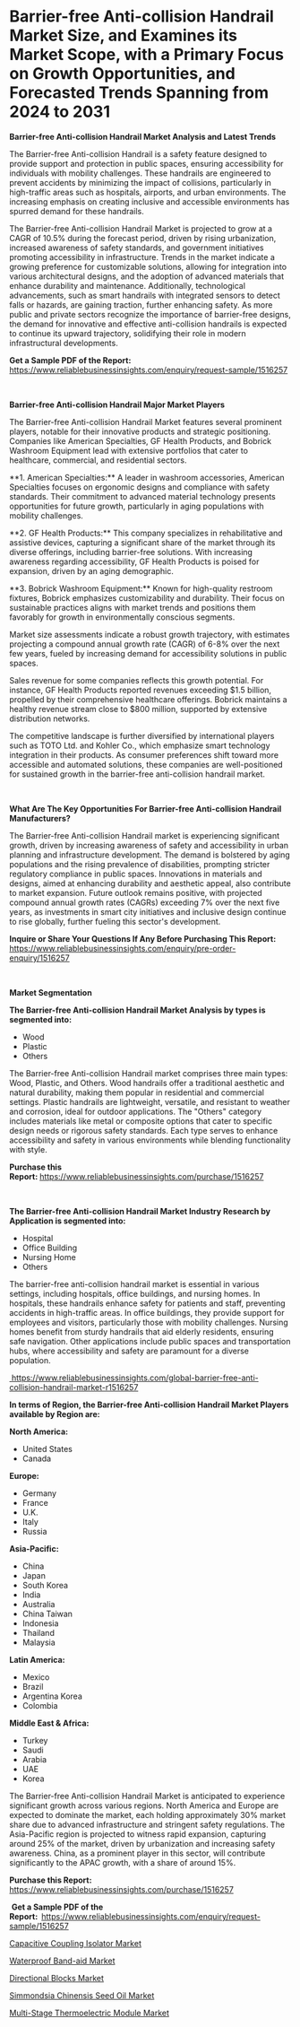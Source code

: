 <p><h1>Barrier-free Anti-collision Handrail Market Size, and Examines its Market Scope, with a Primary Focus on Growth Opportunities, and Forecasted Trends Spanning from 2024 to 2031</h1></p><p><strong>Barrier-free Anti-collision Handrail Market Analysis and Latest Trends</strong></p>
<p><p>The Barrier-free Anti-collision Handrail is a safety feature designed to provide support and protection in public spaces, ensuring accessibility for individuals with mobility challenges. These handrails are engineered to prevent accidents by minimizing the impact of collisions, particularly in high-traffic areas such as hospitals, airports, and urban environments. The increasing emphasis on creating inclusive and accessible environments has spurred demand for these handrails.</p><p>The Barrier-free Anti-collision Handrail Market is projected to grow at a CAGR of 10.5% during the forecast period, driven by rising urbanization, increased awareness of safety standards, and government initiatives promoting accessibility in infrastructure. Trends in the market indicate a growing preference for customizable solutions, allowing for integration into various architectural designs, and the adoption of advanced materials that enhance durability and maintenance. Additionally, technological advancements, such as smart handrails with integrated sensors to detect falls or hazards, are gaining traction, further enhancing safety. As more public and private sectors recognize the importance of barrier-free designs, the demand for innovative and effective anti-collision handrails is expected to continue its upward trajectory, solidifying their role in modern infrastructural developments.</p></p>
<p><strong>Get a Sample PDF of the Report:&nbsp;</strong> <a href="https://www.reliablebusinessinsights.com/enquiry/request-sample/1516257?utm_campaign=62&utm_medium=2&utm_source=Github&utm_content=ia&utm_term=27102024&utm_id=barrier-free-anti-collision-handrail">https://www.reliablebusinessinsights.com/enquiry/request-sample/1516257</a></p>
<p>&nbsp;</p>
<p><strong>Barrier-free Anti-collision Handrail Major Market Players</strong></p>
<p><p>The Barrier-free Anti-collision Handrail Market features several prominent players, notable for their innovative products and strategic positioning. Companies like American Specialties, GF Health Products, and Bobrick Washroom Equipment lead with extensive portfolios that cater to healthcare, commercial, and residential sectors.</p><p>**1. American Specialties:** A leader in washroom accessories, American Specialties focuses on ergonomic designs and compliance with safety standards. Their commitment to advanced material technology presents opportunities for future growth, particularly in aging populations with mobility challenges.</p><p>**2. GF Health Products:** This company specializes in rehabilitative and assistive devices, capturing a significant share of the market through its diverse offerings, including barrier-free solutions. With increasing awareness regarding accessibility, GF Health Products is poised for expansion, driven by an aging demographic.</p><p>**3. Bobrick Washroom Equipment:** Known for high-quality restroom fixtures, Bobrick emphasizes customizability and durability. Their focus on sustainable practices aligns with market trends and positions them favorably for growth in environmentally conscious segments.</p><p>Market size assessments indicate a robust growth trajectory, with estimates projecting a compound annual growth rate (CAGR) of 6-8% over the next few years, fueled by increasing demand for accessibility solutions in public spaces. </p><p>Sales revenue for some companies reflects this growth potential. For instance, GF Health Products reported revenues exceeding $1.5 billion, propelled by their comprehensive healthcare offerings. Bobrick maintains a healthy revenue stream close to $800 million, supported by extensive distribution networks.</p><p>The competitive landscape is further diversified by international players such as TOTO Ltd. and Kohler Co., which emphasize smart technology integration in their products. As consumer preferences shift toward more accessible and automated solutions, these companies are well-positioned for sustained growth in the barrier-free anti-collision handrail market.</p></p>
<p>&nbsp;</p>
<p><strong>What Are The Key Opportunities For Barrier-free Anti-collision Handrail Manufacturers?</strong></p>
<p><p>The Barrier-free Anti-collision Handrail market is experiencing significant growth, driven by increasing awareness of safety and accessibility in urban planning and infrastructure development. The demand is bolstered by aging populations and the rising prevalence of disabilities, prompting stricter regulatory compliance in public spaces. Innovations in materials and designs, aimed at enhancing durability and aesthetic appeal, also contribute to market expansion. Future outlook remains positive, with projected compound annual growth rates (CAGRs) exceeding 7% over the next five years, as investments in smart city initiatives and inclusive design continue to rise globally, further fueling this sector's development.</p></p>
<p><strong>Inquire or Share Your Questions If Any Before Purchasing This Report:</strong> <a href="https://www.reliablebusinessinsights.com/enquiry/pre-order-enquiry/1516257?utm_campaign=62&utm_medium=2&utm_source=Github&utm_content=ia&utm_term=27102024&utm_id=barrier-free-anti-collision-handrail">https://www.reliablebusinessinsights.com/enquiry/pre-order-enquiry/1516257</a></p>
<p>&nbsp;</p>
<p><strong>Market Segmentation</strong></p>
<p><strong>The Barrier-free Anti-collision Handrail Market Analysis by types is segmented into:</strong></p>
<p><ul><li>Wood</li><li>Plastic</li><li>Others</li></ul></p>
<p><p>The Barrier-free Anti-collision Handrail market comprises three main types: Wood, Plastic, and Others. Wood handrails offer a traditional aesthetic and natural durability, making them popular in residential and commercial settings. Plastic handrails are lightweight, versatile, and resistant to weather and corrosion, ideal for outdoor applications. The "Others" category includes materials like metal or composite options that cater to specific design needs or rigorous safety standards. Each type serves to enhance accessibility and safety in various environments while blending functionality with style.</p></p>
<p><strong>Purchase this Report:&nbsp;</strong><a href="https://www.reliablebusinessinsights.com/purchase/1516257?utm_campaign=62&utm_medium=2&utm_source=Github&utm_content=ia&utm_term=27102024&utm_id=barrier-free-anti-collision-handrail">https://www.reliablebusinessinsights.com/purchase/1516257</a></p>
<p>&nbsp;</p>
<p><strong>The Barrier-free Anti-collision Handrail Market Industry Research by Application is segmented into:</strong></p>
<p><ul><li>Hospital</li><li>Office Building</li><li>Nursing Home</li><li>Others</li></ul></p>
<p><p>The barrier-free anti-collision handrail market is essential in various settings, including hospitals, office buildings, and nursing homes. In hospitals, these handrails enhance safety for patients and staff, preventing accidents in high-traffic areas. In office buildings, they provide support for employees and visitors, particularly those with mobility challenges. Nursing homes benefit from sturdy handrails that aid elderly residents, ensuring safe navigation. Other applications include public spaces and transportation hubs, where accessibility and safety are paramount for a diverse population.</p></p>
<p><a href="https://www.reliablebusinessinsights.com/global-barrier-free-anti-collision-handrail-market-r1516257?utm_campaign=62&utm_medium=2&utm_source=Github&utm_content=ia&utm_term=27102024&utm_id=barrier-free-anti-collision-handrail">&nbsp;https://www.reliablebusinessinsights.com/global-barrier-free-anti-collision-handrail-market-r1516257</a></p>
<p><strong>In terms of Region, the Barrier-free Anti-collision Handrail Market Players available by Region are:</strong></p>
<p>
    <p> <strong> North America: </strong>
        <ul>
            <li>United States</li>
            <li>Canada</li>
        </ul>
        </p> 
    <p> <strong> Europe: </strong>
        <ul>
            <li>Germany</li>
            <li>France</li>
            <li>U.K.</li>
            <li>Italy</li>
            <li>Russia</li>
        </ul>
        </p> 
    <p> <strong> Asia-Pacific: </strong>
        <ul>
            <li>China</li>
            <li>Japan</li>
            <li>South Korea</li>
            <li>India</li>
            <li>Australia</li>
            <li>China Taiwan</li>
            <li>Indonesia</li>
            <li>Thailand</li>
            <li>Malaysia</li>
        </ul>
        </p> 
    <p> <strong> Latin America: </strong>
        <ul>
            <li>Mexico</li>
            <li>Brazil</li>
            <li>Argentina Korea</li>
            <li>Colombia</li>
        </ul>
        </p> 
    <p> <strong> Middle East & Africa: </strong>
        <ul>
            <li>Turkey</li>
            <li>Saudi</li>
            <li>Arabia</li>
            <li>UAE</li>
            <li>Korea</li>
        </ul>
    </p>
    </p>
<p><p>The Barrier-free Anti-collision Handrail Market is anticipated to experience significant growth across various regions. North America and Europe are expected to dominate the market, each holding approximately 30% market share due to advanced infrastructure and stringent safety regulations. The Asia-Pacific region is projected to witness rapid expansion, capturing around 25% of the market, driven by urbanization and increasing safety awareness. China, as a prominent player in this sector, will contribute significantly to the APAC growth, with a share of around 15%.</p></p>
<p><strong>Purchase this Report: </strong><a href="https://www.reliablebusinessinsights.com/purchase/1516257?utm_campaign=62&utm_medium=2&utm_source=Github&utm_content=ia&utm_term=27102024&utm_id=barrier-free-anti-collision-handrail">https://www.reliablebusinessinsights.com/purchase/1516257</a></p>
<p>&nbsp;<strong>Get a Sample PDF of the Report:&nbsp;&nbsp;</strong><a href="https://www.reliablebusinessinsights.com/enquiry/request-sample/1516257?utm_campaign=62&utm_medium=2&utm_source=Github&utm_content=ia&utm_term=27102024&utm_id=barrier-free-anti-collision-handrail">https://www.reliablebusinessinsights.com/enquiry/request-sample/1516257</a></p>
<p><strong></strong></p>
<p><p><a href="https://issuu.com/reportprime-2/docs/capacitive-coupling-isolator-market_f8f26e5fe1df38?utm_campaign=62&utm_medium=2&utm_source=Github&utm_content=ia&utm_term=27102024&utm_id=barrier-free-anti-collision-handrail">Capacitive Coupling Isolator Market</a></p><p><a href="https://github.com/abbiewimld/Market-Research-Report-List-1/blob/main/waterproof-band-aid-market.md?utm_campaign=62&utm_medium=2&utm_source=Github&utm_content=ia&utm_term=27102024&utm_id=barrier-free-anti-collision-handrail">Waterproof Band-aid Market</a></p><p><a href="https://www.linkedin.com/pulse/directional-blocks-market-size-share-trends-analysis-report-cxuxe?trk=public_post_embed_feed-article-content&utm_campaign=62&utm_medium=2&utm_source=Github&utm_content=ia&utm_term=27102024&utm_id=barrier-free-anti-collision-handrail">Directional Blocks Market</a></p><p><a href="https://www.linkedin.com/pulse/global-simmondsia-chinensis-seed-oil-market-sector2024-2031-epkje?trk=public_post_embed_feed-article-content&utm_campaign=62&utm_medium=2&utm_source=Github&utm_content=ia&utm_term=27102024&utm_id=barrier-free-anti-collision-handrail">Simmondsia Chinensis Seed Oil Market</a></p><p><a href="https://issuu.com/reportprime-2/docs/multi-stage-thermoelectric-module-m_175bdbd7d886cb?utm_campaign=62&utm_medium=2&utm_source=Github&utm_content=ia&utm_term=27102024&utm_id=barrier-free-anti-collision-handrail">Multi-Stage Thermoelectric Module Market</a></p></p>